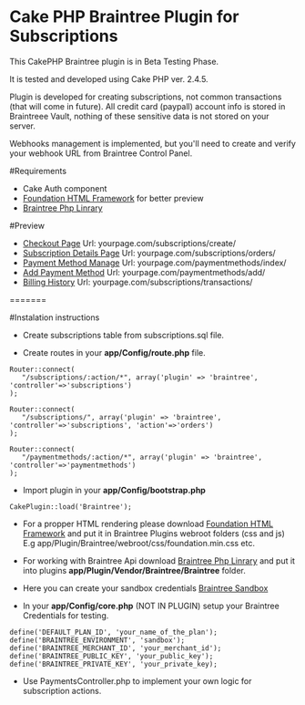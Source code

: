 # Cake PHP Braintree Plugin for Subscriptions

This CakePHP Braintree plugin is in Beta Testing Phase. 

It is tested and developed using Cake PHP ver. 2.4.5.

Plugin is developed for creating subscriptions, not common transactions (that will come in future). All credit card (paypall) account info is stored in Braintreee Vault, nothing of these sensitive data is not stored on your server.

Webhooks management is implemented, but you'll need to create and verify your webhook URL from Braintree Control Panel.

#Requirements

* Cake Auth component
* [Foundation HTML Framework](http://foundation.zurb.com/develop/download.html) for better preview
* [Braintree Php Linrary](https://developers.braintreepayments.com/javascript+php/start/hello-server)

#Preview

* [Checkout Page](https://www.dropbox.com/s/gcbwhb604bd270w/Screenshot%202015-06-04%2009.39.39.png?dl=0) Url: yourpage.com/subscriptions/create/
* [Subscription Details Page](https://www.dropbox.com/s/zyciwl7f67gvvwx/Screenshot%202015-06-04%2009.37.17.png?dl=0) Url: yourpage.com/subscriptions/orders/
* [Payment Method Manage](https://www.dropbox.com/s/vvqdw51zpiha75j/Screenshot%202015-06-04%2009.41.12.png?dl=0) Url: yourpage.com/paymentmethods/index/
* [Add Payment Method](https://www.dropbox.com/s/e2btq6vwwpk7czv/Screenshot%202015-06-04%2009.42.13.png?dl=0) Url: yourpage.com/paymentmethods/add/
* [Billing History](https://www.dropbox.com/s/2trgm96s3t2n2do/Screenshot%202015-06-04%2009.42.40.png?dl=0) Url: yourpage.com/subscriptions/transactions/

=======

#Instalation instructions

* Create subscriptions table from subscriptions.sql file.

* Create routes in your **app/Config/route.php** file.
```
Router::connect(
   "/subscriptions/:action/*", array('plugin' => 'braintree', 'controller'=>'subscriptions')
);

Router::connect(
   "/subscriptions/", array('plugin' => 'braintree', 'controller'=>'subscriptions', 'action'=>'orders')
);

Router::connect(
   "/paymentmethods/:action/*", array('plugin' => 'braintree', 'controller'=>'paymentmethods')
);
```
* Import plugin in your **app/Config/bootstrap.php**

```
CakePlugin::load('Braintree');
```
* For a propper HTML rendering please download [Foundation HTML Framework](http://foundation.zurb.com/develop/download.html) and put it in Braintree Plugins webroot folders (css and js)
E.g app/Plugin/Braintree/webroot/css/foundation.min.css etc.

* For working with Braintree Api download [Braintree Php Linrary](https://developers.braintreepayments.com/javascript+php/start/hello-server) and put it into plugins **app/Plugin/Vendor/Braintree/Braintree** folder.

* Here you can create your sandbox credentials [Braintree Sandbox](https://www.braintreepayments.com/get-started)

* In your **app/Config/core.php** (NOT IN PLUGIN) setup your Braintree Credentials for testing.
```
define('DEFAULT_PLAN_ID', 'your_name_of_the_plan');
define('BRAINTREE_ENVIRONMENT', 'sandbox');
define('BRAINTREE_MERCHANT_ID', 'your_merchant_id');
define('BRAINTREE_PUBLIC_KEY', 'your_public_key');
define('BRAINTREE_PRIVATE_KEY', 'your_private_key);
```
* Use PaymentsController.php to implement your own logic for subscription actions.